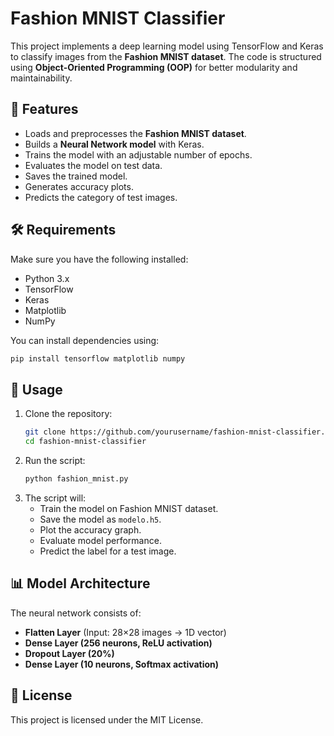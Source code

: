 # Fashion MNIST Classifier

This project implements a deep learning model using TensorFlow and Keras to classify images from the **Fashion MNIST dataset**. The code is structured using **Object-Oriented Programming (OOP)** for better modularity and maintainability.

## 📌 Features
- Loads and preprocesses the **Fashion MNIST dataset**.
- Builds a **Neural Network model** with Keras.
- Trains the model with an adjustable number of epochs.
- Evaluates the model on test data.
- Saves the trained model.
- Generates accuracy plots.
- Predicts the category of test images.

## 🛠 Requirements
Make sure you have the following installed:
- Python 3.x
- TensorFlow
- Keras
- Matplotlib
- NumPy

You can install dependencies using:
```bash
pip install tensorflow matplotlib numpy
```

## 🚀 Usage
1. Clone the repository:
   ```bash
   git clone https://github.com/yourusername/fashion-mnist-classifier.git
   cd fashion-mnist-classifier
   ```
2. Run the script:
   ```bash
   python fashion_mnist.py
   ```
3. The script will:
   - Train the model on Fashion MNIST dataset.
   - Save the model as `modelo.h5`.
   - Plot the accuracy graph.
   - Evaluate model performance.
   - Predict the label for a test image.

## 📊 Model Architecture
The neural network consists of:
- **Flatten Layer** (Input: 28×28 images → 1D vector)
- **Dense Layer (256 neurons, ReLU activation)**
- **Dropout Layer (20%)**
- **Dense Layer (10 neurons, Softmax activation)**

## 📜 License
This project is licensed under the MIT License.

